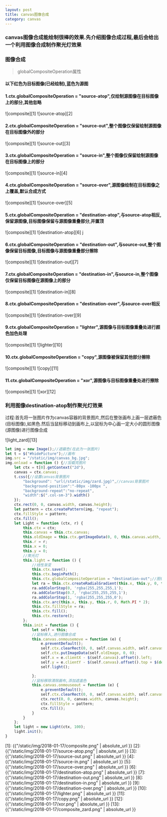 ```yaml
---
layout: post
title: canvas图像合成
category: canvas
---
```

### canvas图像合成能绘制很棒的效果.先介绍图像合成过程,最后会给出一个利用图像合成制作聚光灯效果

### 图像合成

> globalCompositeOperation属性

#### 以下红色为目标图像(已经绘制),蓝色为源图

#### 1.ctx.globalCompositeOperation = \"source-atop\",仅绘制源图像在目标图像上的部分,其他忽略

![composite][1] ![source-atop][2]

#### 2.ctx.globalCompositeOperation = \"source-out\",整个图像仅保留绘制源图像在目标图像外的部分

![composite][1] ![source-out][3]

#### 3.ctx.globalCompositeOperation = \"source-in\",整个图像仅保留绘制源图像在目标图像上的部分

![composite][1] ![source-in][4]

#### 4.ctx.globalCompositeOperation = \"source-over\",源图像绘制在目标图像之上覆盖,默认合成方式

![composite][1] ![source-over][5]

#### 5.ctx.globalCompositeOperation = \"destination-atop\",与source-atop相反,保留源图像,目标图像保留与源图像重叠部分,并置顶

![composite][1] ![destination-atop][6]
j
#### 6.ctx.globalCompositeOperation = \"destination-out\",与source-out,整个图像保留目标图像,目标图像与源图像重叠部分擦除

![composite][1] ![destination-out][7]

#### 7.ctx.globalCompositeOperation = \"destination-in\",与source-in,整个图像仅保留目标图像在源图像上的部分

![composite][1] ![destination-in][8]

#### 8.ctx.globalCompositeOperation = \"destination-over\",与source-over相反

![composite][1] ![destination-over][9]

#### 9.ctx.globalCompositeOperation = \"lighter\",源图像与目标图像重叠处进行颜色加色处理

![composite][1] ![lighter][10]

#### 10.ctx.globalCompositeOperation = \"copy\",源图像被保留其他部分擦除

![composite][1] ![copy][11]

#### 11.ctx.globalCompositeOperation = \"xor\",源图像与目标图像重叠处进行擦除

![composite][1] ![xor][12]

### 利用图像destination-atop制作聚光灯效果

过程:首先将一张图片作为canvas容器的背景图片,然后在整张画布上画一层遮蔽色(目标图像),如黑色.然后当鼠标移动到画布上,以鼠标为中心画一定大小的圆形图像(源图像)进行图像合成

![light_zard][13]

```js
let img = new Image();//遮蔽色(在此为一张图片)
let t = $("#hidePicture");//画布
img.src = "/static/img/canvas_bg.jpg";
img.onload = function () {//加载完图片
    let ctx = t[0].getContext("2d"),
    canvas = ctx.canvas;
    t.css({//设置canvas背景图片
        "background": "url(/static/img/zard.jpg)",//canvas背景图片
        "background-position":"-80px -100px ",
        "background-repeat":"no-repeat",
        "width":$(".col-sm-3").width()
    });
    ctx.rect(0, 0, canvas.width, canvas.height);
    let pattern = ctx.createPattern(img, "repeat");
    ctx.fillStyle = pattern;
    ctx.fill();
    let Light = function (ctx, r) {
        this.ctx = ctx;
        this.canvas = this.ctx.canvas;
        this.oldImage = this.ctx.getImageData(0, 0, this.canvas.width, this.canvas.height);
        this.r = r;
        this.x = 0;
        this.y = 0;
        //聚光灯
        this.light = function () {
            //线性渐变
            this.ctx.save();
            this.ctx.beginPath();
            this.ctx.globalCompositeOperation = "destination-out";//图像合成方式
            let ra = this.ctx.createRadialGradient(this.x, this.y, 0, this.x, this.y, this.r);
            ra.addColorStop(0, 'rgba(255,255,255,1');
            ra.addColorStop(0.7, 'rgba(255,255,255,1');
            ra.addColorStop(1, 'rgba(255,255,255,0');
            this.ctx.arc(this.x, this.y, this.r, 0, Math.PI * 2);
            this.ctx.fillStyle = ra;
            this.ctx.fill();
            this.ctx.restore();
        };
        this.init = function () {
            let self = this;
            //鼠标移入,进行图像合成
            this.canvas.onmousemove = function (e) {
                e.preventDefault();
                self.ctx.clearRect(0, 0, self.canvas.width, self.canvas.height);
                self.ctx.putImageData(self.oldImage, 0, 0);
                self.x = e.clientX - $(self.canvas).offset().left;
                self.y = e.clientY - $(self.canvas).offset().top + $(document).scrollTop();
                self.light();

            };
            //鼠标移除清除画布,添加遮盖色
            this.canvas.onmouseout = function (e) {
                e.preventDefault();
                self.ctx.clearRect(0, 0, self.canvas.width, self.canvas.height);
                ctx.rect(0, 0, canvas.width, canvas.height);
                ctx.fillStyle = pattern;
                ctx.fill();
            }
        }
    };
    let light = new Light(ctx, 100);
    light.init();
}
```

[1]: {{"/static/img/2018-01-17/composite.png" | absolute_url }}
[2]: {{"/static/img/2018-01-17/source-atop.png" | absolute_url }}
[3]: {{"/static/img/2018-01-17/source-out.png" | absolute_url }}
[4]: {{"/static/img/2018-01-17/source-in.png" | absolute_url }}
[5]: {{"/static/img/2018-01-17/source-over.png" | absolute_url }}
[6]: {{"/static/img/2018-01-17/destination-atop.png" | absolute_url }}
[7]: {{"/static/img/2018-01-17/destination-out.png" | absolute_url }}
[8]: {{"/static/img/2018-01-17/destination-in.png" | absolute_url }}
[9]: {{"/static/img/2018-01-17/destination-over.png" | absolute_url }}
[10]: {{"/static/img/2018-01-17/lighter.png" | absolute_url }}
[11]: {{"/static/img/2018-01-17/copy.png" | absolute_url }}
[12]: {{"/static/img/2018-01-17/xor.png" | absolute_url }}
[13]: {{"/static/img/2018-01-17/composite_zard.png" | absolute_url }}


